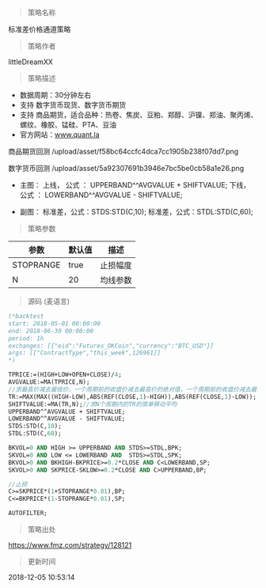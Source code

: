 
> 策略名称

标准差价格通道策略

> 策略作者

littleDreamXX

> 策略描述

- 数据周期：30分钟左右
- 支持 数字货币现货、数字货币期货
- 支持 商品期货，适合品种：热卷、焦炭、豆粕、郑醇、沪镍、郑油、聚丙烯、螺纹、橡胶、锰硅、PTA、豆油
- 官方网站：www.quant.la

商品期货回测
/upload/asset/f58bc64ccfc4dca7cc1905b238f07dd7.png

数字货币回测
/upload/asset/5a92307691b3946e7bc5be0cb58a1e26.png

- 主图：
  上线， 公式 ： UPPERBAND^^AVGVALUE + SHIFTVALUE;
  下线， 公式 ： LOWERBAND^^AVGVALUE - SHIFTVALUE;

- 副图：
  标准差，公式：STDS:STD(C,10);
  标准差，公式：STDL:STD(C,60);

> 策略参数



|参数|默认值|描述|
|----|----|----|
|STOPRANGE|true|止损幅度|
|N|20|均线参数|


> 源码 (麦语言)

``` pascal
(*backtest
start: 2018-05-01 00:00:00
end: 2018-06-30 00:00:00
period: 1h
exchanges: [{"eid":"Futures_OKCoin","currency":"BTC_USD"}]
args: [["ContractType","this_week",126961]]
*)

TPRICE:=(HIGH+LOW+OPEN+CLOSE)/4;
AVGVALUE:=MA(TPRICE,N);
//求最高价减去最低价，一个周期前的收盘价减去最高价的绝对值，一个周期前的收盘价减去最低价的绝对值，这三个值中的最大值
TR:=MAX(MAX((HIGH-LOW),ABS(REF(CLOSE,1)-HIGH)),ABS(REF(CLOSE,1)-LOW));
SHIFTVALUE:=MA(TR,N);//求N个周期内的TR的简单移动平均
UPPERBAND^^AVGVALUE + SHIFTVALUE;
LOWERBAND^^AVGVALUE - SHIFTVALUE;
STDS:STD(C,10);
STDL:STD(C,60);

BKVOL=0 AND HIGH >= UPPERBAND AND STDS>=STDL,BPK;
SKVOL=0 AND LOW <= LOWERBAND AND  STDS>=STDL,SPK;
BKVOL>0 AND BKHIGH-BKPRICE>=0.2*CLOSE AND C<LOWERBAND,SP;
SKVOL>0 AND SKPRICE-SKLOW>=0.2*CLOSE AND C>UPPERBAND,BP;

//止损
C>=SKPRICE*(1+STOPRANGE*0.01),BP;
C<=BKPRICE*(1-STOPRANGE*0.01),SP;

AUTOFILTER;
```

> 策略出处

https://www.fmz.com/strategy/128121

> 更新时间

2018-12-05 10:53:14
